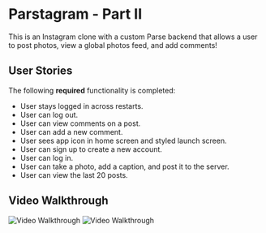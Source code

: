 # Parstagram - Part II

This is an Instagram clone with a custom Parse backend that allows a user to post photos, view a global photos feed, and add comments!


## User Stories

The following **required** functionality is completed:

- User stays logged in across restarts. 
- User can log out. 
- User can view comments on a post. 
- User can add a new comment. 
- User sees app icon in home screen and styled launch screen. 
- User can sign up to create a new account. 
- User can log in. 
- User can take a photo, add a caption, and post it to the server. 
- User can view the last 20 posts. 


## Video Walkthrough

<img src='http://g.recordit.co/lcmp0G6SNW.gif' title='Video Walkthrough' width='' alt='Video Walkthrough' />


<img src='http://g.recordit.co/94cZVLDOCP.gif' title='Video Walkthrough' width='' alt='Video Walkthrough' />
